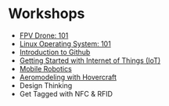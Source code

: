 # Workshops
+ [FPV Drone: 101](https://github.com/Team-SDIoT/SDIoT_Events/tree/master/Workshops/FPV-Drone-Racing-101)
+ [Linux Operating System: 101](https://github.com/Team-SDIoT/SDIoT_Events/tree/master/Workshops/Linux-Operating-System-101)
+ [Introduction to Github](https://github.com/Team-SDIoT/SDIoT_Events/tree/master/Workshops/Introduction-to-Github)
+ [Getting Started with Internet of Things (IoT)](https://github.com/Team-SDIoT/SDIoT_Events/tree/master/Workshops/Getting%20Started%20with%20Internet%20of%20Things%20-IoT)
+ [Mobile Robotics](https://github.com/Team-SDIoT/SDIoT_Events/tree/master/Workshops/Mobile%20Robotics)
+ [Aeromodeling with Hovercraft](https://github.com/Team-SDIoT/SDIoT_Events/tree/master/Workshops/Aeromodeling%20with%20Hovercraft)
+ Design Thinking      
+ Get Tagged with NFC & RFID

